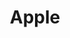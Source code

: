 ---
facebook: https://www.facebook.com/apple
git: https://github.com/apple
images:
- apple-tile.svg
- apple-ar21.svg
- apple-icon.svg
logohandle: apple
sort: apple
tags:
- apple
- hardware
title: Apple
twitter: https://x.com/Apple
website: https://www.apple.com/
wikipedia: https://en.wikipedia.org/wiki/Apple_Inc.
---